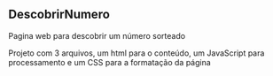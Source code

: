 ## DescobrirNumero
Pagina web para descobrir um número sorteado

Projeto com 3 arquivos, um html para o conteúdo, um JavaScript para processamento e um CSS para a formatação da página

